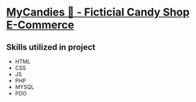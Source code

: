 # [MyCandies 🍬 - Ficticial Candy Shop E-Commerce](https://mycandies.000webhostapp.com/)
## Skills utilized in project
- HTML
- CSS
- JS
- PHP
- MYSQL
- PDO
